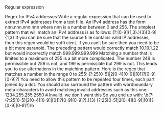 Regular expression

Regex for IPv4 addresses
Write a regular expression that can be used to extract IPv4 addresses from
a text fi le.
An IPv4 address has the form
nnn.nnn.nnn.nnn
where nnn is a number between 0 and 255.
The simplest pattern that will match an IPv4 address is as follows:
(?:[0-9]{1,3}\.){3}[0-9]{1,3}
If you can be sure that the source fi le contains valid IP addresses,
then this regex would be suffi cient. If you can’t be sure then you
need to be a bit more paranoid. The preceding pattern would correctly match
10.10.1.22
but would incorrectly match
999.999.999.999
Matching a number that is limited to a maximum of 255 is a bit
more complicated. The number 249 is permissible but 259 is not, and
199 is permissible but 299 is not. This leads you to use alternations
in the matching pattern. Here is the regex that matches a number in
the range 0 to 255:
(?:25[0-5]|2[0-4][0-9]|[01]?[0-9][0-9]?)
You need to allow this pattern to be repeated four times, each part
joined by a dot. You should also surround the pattern with wordboundary meta-characters to avoid matching invalid addresses such
as this one:
1234.255.255.2550 # Invalid, we don't want this
So you end up with:
\b(?:(?:25[0-5]|2[0-4][0-9]|[01]?[0-9][0-9]?)\.){3}
(?:25[0-5]|2[0-4][0-9]|[01]?[0-9][0-9]?)\b
